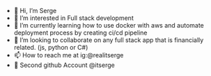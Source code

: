 - 👋 Hi, I’m Serge 
- 👀 I’m interested in Full stack development
- 🌱 I’m currently learning  how to use docker with aws and automate deployment process by creating ci/cd pipeline
- 💞️ I’m looking to collaborate on any full stack app that is financially related. (js, python or C#)
- 📫 How to reach me at ig:@realitserge
- 🤖 Second github Account @itserge 

